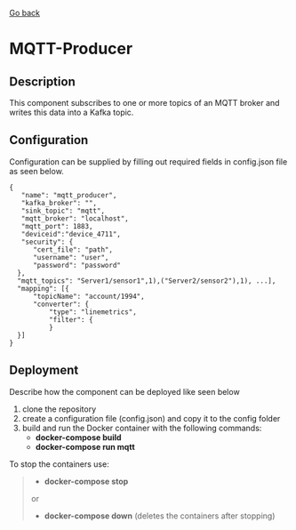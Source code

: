 [Go back](../../README.md#components)

# MQTT-Producer

## Description
This component subscribes to one or more topics of an MQTT broker and writes this data into a Kafka topic.


## Configuration
Configuration can be supplied by filling out required fields in config.json file as seen below. 

```
{
   "name": "mqtt_producer",
   "kafka_broker": "",
   "sink_topic": "mqtt",
   "mqtt_broker": "localhost",  
   "mqtt_port": 1883,
   "deviceid":"device_4711",
   "security": {
      "cert_file": "path",
      "username": "user",
      "password": "password"
  },
  "mqtt_topics": "Server1/sensor1",1),("Server2/sensor2"),1), ...],
  "mapping": [{
      "topicName": "account/1994",
      "converter": {
          "type": "linemetrics",
          "filter": {
          }
  }]
}
```

## Deployment
Describe how the component can be deployed like seen below

1. clone the repository
2. create a configuration file (config.json) and copy it to the config folder
3. build and run the Docker container with the following commands:
   - **docker-compose build**
   - **docker-compose run mqtt**

To stop the containers use:
> - **docker-compose stop**
>
> or
> - **docker-compose down** (deletes the containers after stopping)
  


